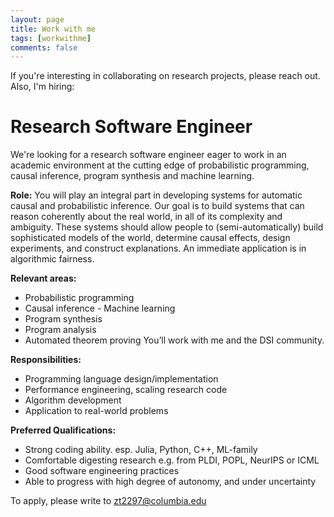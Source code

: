 ```yaml
---
layout: page
title: Work with me
tags: [workwithme]
comments: false
---
```

<script type="text/javascript" src="http://cdn.mathjax.org/mathjax/latest/MathJax.js?config=TeX-AMS-MML_HTMLorMML"></script>

If you're interesting in collaborating on research projects, please reach out.
Also, I'm hiring:

# Research Software Engineer

We're looking for a research software engineer eager to work in an academic environment at the cutting edge of probabilistic programming, causal inference, program synthesis and machine learning.

__Role:__
You will play an integral part in developing systems for automatic causal and probabilistic inference. Our goal is to build systems that can reason coherently about the real world, in all of its complexity and ambiguity. These systems should allow people to (semi-automatically) build sophisticated models of the world, determine causal effects, design experiments, and construct explanations. An immediate application is in algorithmic fairness.

__Relevant areas:__
- Probabilistic programming
- Causal inference - Machine learning
- Program synthesis
- Program analysis
- Automated theorem proving
You’ll work with me and the DSI community.

__Responsibilities:__
- Programming language design/implementation
- Performance engineering, scaling research code
- Algorithm development
- Application to real-world problems

__Preferred Qualifications:__
- Strong coding ability. esp. Julia, Python, C++, ML-family
- Comfortable digesting research e.g. from PLDI, POPL, NeurIPS or ICML
- Good software engineering practices
- Able to progress with high degree of autonomy, and under uncertainty

To apply, please write to <zt2297@columbia.edu>
